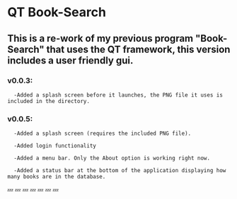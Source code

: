 # QT Book-Search
## This is a re-work of my previous program "Book-Search" that uses the QT framework, this version includes a user friendly gui.



### v0.0.3:
      -Added a splash screen before it launches, the PNG file it uses is included in the directory.

### v0.0.5:

      -Added a splash screen (requires the included PNG file).
      
      -Added login functionality
      
      -Added a menu bar. Only the About option is working right now.
      
      -Added a status bar at the bottom of the application displaying how many books are in the database.
      



:zzz: :zzz: :zzz: :zzz: :zzz: :zzz: :zzz:
